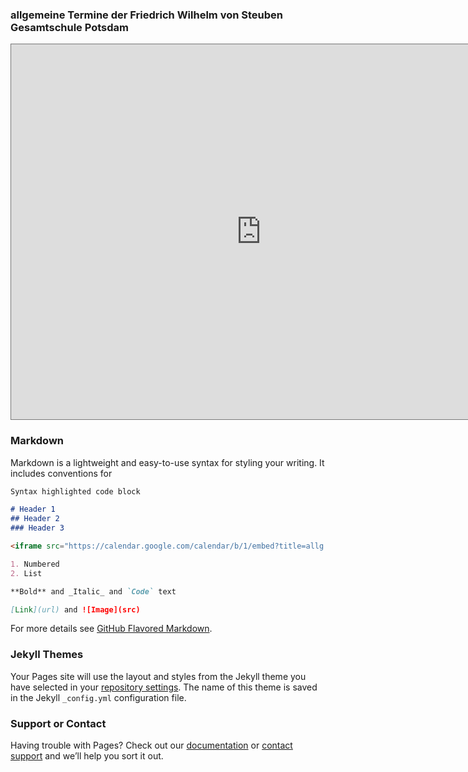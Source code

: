 ### allgemeine Termine der Friedrich Wilhelm von Steuben Gesamtschule Potsdam

<iframe src="https://calendar.google.com/calendar/b/1/embed?title=allg.%20Termine%20der%20Friedrich%20Wilhelm%20von%20Steuben%20Gesamtschule%20Potsdam&amp;mode=AGENDA&amp;height=600&amp;wkst=2&amp;hl=de&amp;bgcolor=%23ccffff&amp;src=6bv0rouvmt2h28q2p4tpvrkob8%40group.calendar.google.com&amp;color=%23B1440E&amp;ctz=Europe%2FBerlin" style="border:solid 1px #777" width="800" height="600" frameborder="0" scrolling="no"></iframe>

### Markdown

Markdown is a lightweight and easy-to-use syntax for styling your writing. It includes conventions for

```markdown
Syntax highlighted code block

# Header 1
## Header 2
### Header 3

<iframe src="https://calendar.google.com/calendar/b/1/embed?title=allg.%20Termine%20der%20Friedrich%20Wilhelm%20von%20Steuben%20Gesamtschule%20Potsdam&amp;mode=AGENDA&amp;height=600&amp;wkst=2&amp;hl=de&amp;bgcolor=%23ccffff&amp;src=6bv0rouvmt2h28q2p4tpvrkob8%40group.calendar.google.com&amp;color=%23B1440E&amp;ctz=Europe%2FBerlin" style="border:solid 1px #777" width="800" height="600" frameborder="0" scrolling="no"></iframe>

1. Numbered
2. List

**Bold** and _Italic_ and `Code` text

[Link](url) and ![Image](src)
```

For more details see [GitHub Flavored Markdown](https://guides.github.com/features/mastering-markdown/).

### Jekyll Themes

Your Pages site will use the layout and styles from the Jekyll theme you have selected in your [repository settings](https://github.com/Lab247/calendar/settings). The name of this theme is saved in the Jekyll `_config.yml` configuration file.

### Support or Contact

Having trouble with Pages? Check out our [documentation](https://help.github.com/categories/github-pages-basics/) or [contact support](https://github.com/contact) and we’ll help you sort it out.
